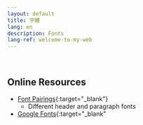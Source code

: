 ```yaml
---
layout: default
title: 字體
lang: en
description: Fonts
lang-ref: welcome-to-my-web
---
```




<br>

## Online Resources

* [Font Pairings](https://fonts.google.com/specimen/Ubuntu){:target="_blank"}
	* Different header and paragraph fonts
* [Google Fonts](https://fonts.google.com/){:target="_blank"